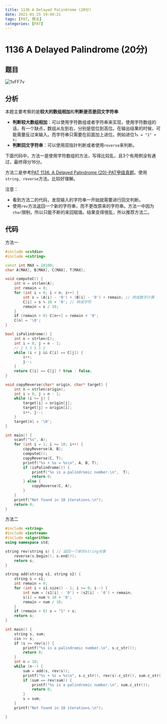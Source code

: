 ```yaml
---
title: 1136 A Delayed Palindrome (20分)
date: 2021-01-25 19:49:21
tags: [PAT, 算法]
categories: [PAT]
---
```


# 1136 A Delayed Palindrome (20分)

## 题目

![1vFF7v](https://gitee.com/yoyhm/oss/raw/master/uPic/1vFF7v.png)

## 分析

本题主要考察的是**较大的数组相加**和**判断是否是回文字符串**

- **判断较大数组相加**：可以使用字符数组或者字符串来实现，使用字符数组的话，有一个缺点，数组从左到右，分别是低位到高位。在输出结果的时候，可能需要反过来输入。而字符串只需要在前面加上进位。例如进位1`s = "1" + s;`
- **判断回文字符串**：可以使用双指针判断或者使用`reverse`来判断。

下面代码中，方法一是使用字符数组的方法，写得比较乱，且3个有用例没有通过，最终得分16分。

方法二是参考[PAT 1136. A Delayed Palindrome (20)-PAT甲级真题](https://www.liuchuo.net/archives/4204)。使用`string, reverse`方法。比较好理解。

注意：

- 看到方法二的代码，发现输入的字符串一开始就需要进行回文判断。
- 使用`rev`方法返回一个新的字符串，而不更改原来的字符串。方法一中因为`char`限制，所以只能不断的来回赋值。结果变得很乱，所以推荐方法二。

## 代码

方法一

```C++
#include <cstdio>
#include <cstring>

const int MAX = 10100;
char A[MAX], B[MAX], C[MAX], T[MAX];

void computeC() {
    int n = strlen(A);
    int remain = 0;
    for (int i = 0; i < n; i++) {
        int s = (A[i] - '0') + (B[i] - '0') + remain; // 转成数字计算
        C[i] = s % 10 + '0'; // 转成字符
        remain = s / 10;
    }
    if (remain > 0) C[n++] = remain + '0';
    C[n] = '\0';
}

bool isPalindrome() {
    int n = strlen(C);
    int i = 0, j = n - 1;
    // 2 5 5 5 5 2
    while (i < j && C[i] == C[j]) {
        i++;
        j--;
    }
    return C[i] == C[j] ? true : false;
}

void copyReverse(char* origin, char* target) {
    int n = strlen(origin);
    int i = 0, j = n - 1;
    while (i <= j) {
        target[i] = origin[j];
        target[j] = origin[i];
        i++, j--;
    }
    target[n] = '\0';
}

int main() {
    scanf("%s", A);
    for (int i = 1; i <= 10; i++) {
        copyReverse(A, B);
        computeC();
        copyReverse(C, T);
        printf("%s + %s = %s\n", A, B, T);
        if (isPalindrome()) {
            printf("%s is a palindromic number.\n",  T);
            return 0;
        } else {
            copyReverse(C, A);
        }
    }
    printf("Not found in 10 iterations.\n");
    return 0;
}
```

方法二

```C++
#include <string>
#include <iostream>
#include <algorithm>
using namespace std;

string rev(string s) { // 返回一个新的string对象
    reverse(s.begin(), s.end());
    return s;
}

string add(string s1, string s2) {
    string s = s1;
    int remain = 0;
    for (int i = s1.size() - 1; i >= 0; i--) {
        int num = (s1[i] - '0') + (s2[i] - '0') + remain;
        s[i] = num % 10 + '0';
        remain = num / 10;
    }
    if (remain > 0) s = "1" + s;
    return s;
}

int main() {
    string s, sum;
    cin >> s;
    if (s == rev(s)) {
        printf("%s is a palindromic number.\n", s.c_str());
        return 0;
    }
    int n = 10;
    while (n--) {
        sum = add(s, rev(s));
        printf("%s + %s = %s\n", s.c_str(), rev(s).c_str(), sum.c_str());
        if (sum == rev(sum)) {
            printf("%s is a palindromic number.\n", sum.c_str());
            return 0;
        }
        s = sum;
    }
    printf("Not found in 10 iterations.\n");

}
```

